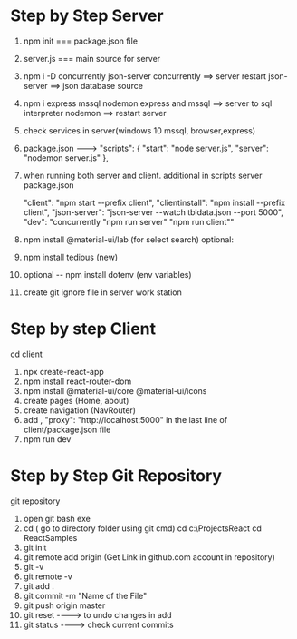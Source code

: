 # Step by Step Server

1. npm init === package.json file
2. server.js === main source for server
3. npm i -D concurrently json-server
   concurrently ==> server restart
   json-server ==> json database source
4. npm i express mssql nodemon
   express and mssql ==> server to sql interpreter
   nodemon ==> restart server
5. check services in server(windows 10 mssql, browser,express)
6. package.json --->
   "scripts": {
   "start": "node server.js",
   "server": "nodemon server.js"
   },
7. when running both server and client.
   additional in scripts server package.json

   "client": "npm start --prefix client",
   "clientinstall": "npm install --prefix client",
   "json-server": "json-server --watch tbldata.json --port 5000",
   "dev": "concurrently \"npm run server\" \"npm run client\""

8. npm install @material-ui/lab (for select search)
   optional:

9. npm install tedious (new)
10. optional -- npm install dotenv (env variables)
11. create git ignore file in server work station

# Step by step Client

cd client

1. npx create-react-app
2. npm install react-router-dom
3. npm install @material-ui/core @material-ui/icons
4. create pages (Home, about)
5. create navigation (NavRouter)
6. add , "proxy": "http://localhost:5000" in the last line of
   client/package.json file
7. npm run dev

# Step by Step Git Repository

git repository

1. open git bash exe
2. cd ( go to directory folder using git cmd)
   cd c:\ProjectsReact
   cd ReactSamples
3. git init
4. git remote add origin (Get Link in github.com account in repository)
5. git -v
6. git remote -v
7. git add .
8. git commit -m "Name of the File"
9. git push origin master
10. git reset ----> to undo changes in add
11. git status ----> check current commits
